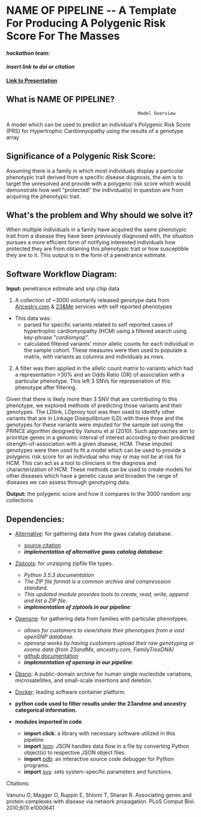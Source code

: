 
# **NAME OF PIPELINE** -- A Template For Producing A Polygenic Risk Score For The Masses

#### *hackathon team:*

#### *insert link to doi or citation*

#### [Link to Presentation](https://docs.google.com/presentation/d/1QgcN_QEQccpOUKctkwVCtzaE_Z_UvFrr50JRNkq9eJc/edit#slide=id.g5971a2130c_0_17)

## What is **NAME OF PIPELINE?**
                                                     Model Overview
A model which can be used to predict an individual's Polygenic Risk Score (PRS) for Hypertrophic Cardiomyopathy using the results of a genotype array
                           




##  Significance of a Polygenic Risk Score:
Assuming there is a family in which most individuals display a particular phenotypic trait derived from a specific disease diagnosis, the aim is to target the unresolved and provide with a polygenic risk score which would demonstrate how well "protected" the individual(s) in question are from acquiring the phenotypic trait.


##   What's the problem and Why should we solve it?
When multiple individuals in a family have acquired the same phenotypic trait from a disease they have been previously diagnosed with, the situation pursues a more efficient form of notifying interested individuals how protected they are from obtaining this phenotypic trait or how susceptible they are to it. This output is in the form of a penetrance estimate. 


## Software Workflow Diagram:
**Input:** penetrance estimate and snp chip data 
  1. A collection of ~3000 voluntarily released genotype data from [Ancestry.com](https://www.ancestry.com/) & [23&Me](https://www.23andme.com/?mygf=true) services with self reported phenotypes
  + This data was:
    - parsed for specific variants related to self reported cases of hypertrophic cardiomyopathy (HCM) using a filtered search using key-phrase "*cardiomyop*". 
    - calculated filtered variants' minor allelic counts for each individual in the sample cohort. These measures were then used to populate a matrix, with variants as columns and individuals as rows. 
           
           
  2. A filter was then applied in the allelic count matrix to variants which had a representation >30% and an Odds Ratio (OR) of association with a particular phenotype. This left 3 SNVs for represenation of this phenotype after filtering. 
  
  
  Given that there is likely more than 3 SNV that are contributing to this phenotype, we explored methods of predicting those variants and their genotypes. The LDlink, LDproxy tool was then used to identify other variants that are in Linkage Disequilibrium (LD) with these three and the genotypes for these variants were imputed for the sample set using the PRINCE algorithm designed by Vanunu et al (2010). Such approaches aim to prioritize genes in a genomic interval of interest according to their predicted strength-of-association with a given disease, HCM. These imputed genotypes were then used to fit a model which can be used to provide a polygenic risk score for an individual who may or may not be at risk for HCM. This can act as a tool to clinicians in the diagnosis and characterization of HCM. These methods can be used to create models for other diseases which have a genetic cause and broaden the range of diseases we can assess through genotyping data.
   
   
 **Output:** the polygenic score and how it compares to the 3000 random snp collections 
 


## Dependencies: 
- [Alternative](https://www.ebi.ac.uk/gwas/api/search/downloads/alternative): for gathering data from the gwas catalog database.
   + [source citation](https://www.ebi.ac.uk/gwas/docs/file-downloads)
   + **_implementation of alternative gwas catalog database_**:
- [Ziptools](https://docs.python.org/3.7/library/zipfile.html): for unzipping zipfile file types.
   + *Python 3.5.3 documentation*
   + *The ZIP file format is a common archive and compresssion standard.*
   + *This updated module provides tools to create, read, write, append and list a ZIP file.* 
   + **_implementation of ziptools in our pipeline_**:
- [Opensnp](https://opensnp.org/): for gathering data from families with particular phenotypes.
   + *allows for customers to view/share their phenotypes from a vast openSNP database.*
   + *opensnp works by having customers upload their raw genotyping or exome data (from 23andMe, ancestry.com, FamilyTreeDNA)*
   + [github documentation](https://github.com/openSNP/snpr)
   + **_implementation of opensnp in our pipeline_**:
   
- [Dbsnp](https://www.ncbi.nlm.nih.gov/snp/): A public-domain archive for human single nucleotide variations, microsatellites, and small-scale insertions and deletion. 

- [Docker](https://www.docker.com/): leading software container platform.


- **python code used to filter results under the 23andme and ancestry categorical information.**
- **modules imported in code**
    + **import click**: a library with necessary software utilized in this pipeline
    + **import** [json](https://docs.python.org/3/library/json.html): JSON handles data flow in a file by converting Python object(s) to respective JSON object files.
    + **import** [pdb](https://docs.python.org/3/library/pdb.html): an interactive source code debugger for Python programs.
    + **import** [sys](https://github.com/naidura/Computational_Medicine_1/edit/master/CVD/README.md): sets system-specific parameters and functions. 



Citations: 

Vanunu O, Magger O, Ruppin E, Shlomi T, Sharan R. Associating genes and protein complexes with disease via network propagation. PLoS Comput Biol. 2010;6(1):e1000641






